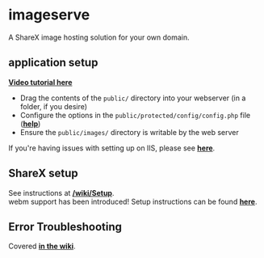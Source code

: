 # imageserve
A ShareX image hosting solution for your own domain.

## application setup
[**Video tutorial here**](https://www.youtube.com/watch?v=GtN79l5AGvQ)

* Drag the contents of the `public/` directory into your webserver (in a folder, if you desire)
* Configure the options in the `public/protected/config/config.php` file ([**help**](https://github.com/aerouk/imageserve/wiki/Configuration))
* Ensure the `public/images/` directory is writable by the web server

If you're having issues with setting up on IIS, please see [**here**](https://github.com/aerouk/imageserve/wiki/IIS-Issues).

## ShareX setup
See instructions at [**/wiki/Setup**](https://github.com/aerouk/imageserve/wiki/Setup).  
webm support has been introduced! Setup instructions can be found [**here**](https://youtu.be/KsL26dIHkCU).

## Error Troubleshooting
Covered [**in the wiki**](https://github.com/aerouk/imageserve/wiki/Error-Troubleshooting).
